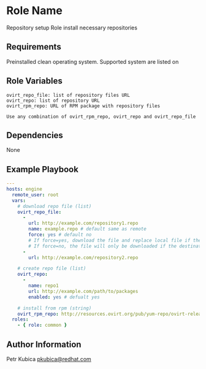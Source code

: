 Role Name
=========

Repository setup
Role install necessary repositories

Requirements
------------

Preinstalled clean operating system.
Supported system are listed on


Role Variables
--------------

    ovirt_repo_file: list of repository files URL
    ovirt_repo: list of repository URL
    ovirt_rpm_repo: URL of RPM package with repository files

    Use any combination of ovirt_rpm_repo, ovirt_repo and ovirt_repo_file

Dependencies
------------

None

Example Playbook
----------------

```yaml
---
hosts: engine
  remote_user: root
  vars:
    # download repo file (list)
    ovirt_repo_file:
      -
        url: http://example.com/repository1.repo
        name: example.repo # default same as remote
        force: yes # default no
        # If force=yes, download the file and replace local file if the contents change.
        # If force=no, the file will only be downloaded if the destination does not exist.
      -
        url: http://example.com/repository2.repo

    # create repo file (list)
    ovirt_repo:
      -
        name: repo1
        url: http://example.com/path/to/packages
        enabled: yes # defualt yes

    # install from rpm (string)
    ovirt_rpm_repo: http://resources.ovirt.org/pub/yum-repo/ovirt-release36.rpm
  roles:
    - { role: common }
```

Author Information
------------------

Petr Kubica
pkubica@redhat.com
